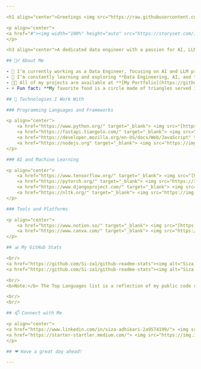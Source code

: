 ```yaml
---

<h1 align="center">Greetings <img src="https://raw.githubusercontent.com/MartinHeinz/MartinHeinz/master/wave.gif" width="30px"> from Siza Adhikari</h1>

<p align="center">
<a href="#"><img width="100%" height="auto" src="https://storyset.com/illustration/data-processing/amico/animate?share=84063)](https://storyset.com/illustration/data-processing/amico#68C888FF&hide=&hide=false)" height="80px"/></a> 
</p>

<h3 align="center">A dedicated data engineer with a passion for AI, LLMs, and creating innovative projects</h3>

## 🙋‍♂️ About Me

- 🔭 I’m currently working as a Data Engineer, focusing on AI and LLM projects at **Leapfrog Technology**.
- 🌱 I’m constantly learning and exploring **Data Engineering, AI, and their applications**.
- 👨‍💻 All of my projects are available at **[My Portfolio](https://github.com/Si-za1)**.
- ⚡ Fun fact: **My favorite food is a circle made of triangles served in a square box!**

## 🚀 Technologies I Work With

### Programming Languages and Frameworks

<p align="center">
    <a href="https://www.python.org/" target="_blank"> <img src="[https://img.icons8.com/color/48/000000/python.png](https://img.icons8.com/?size=100&id=pIJdjOoL6KfU&format=png&color=000000)"/> </a>
    <a href="https://fastapi.tiangolo.com/" target="_blank"> <img src="https://img.icons8.com/external-tal-revivo-color-tal-revivo/48/000000/external-fastapi-a-modern-web-framework-for-your-python-application-logo-color-tal-revivo.png"/> </a>
    <a href="https://developer.mozilla.org/en-US/docs/Web/JavaScript" target="_blank"> <img src="https://img.icons8.com/color/48/000000/javascript.png"/> </a>
    <a href="https://nodejs.org" target="_blank"> <img src="https://img.icons8.com/color/48/000000/nodejs.png"/> </a>  
</p>

### AI and Machine Learning

<p align="center">
    <a href="https://www.tensorflow.org/" target="_blank"> <img src="[https://img.icons8.com/color/48/000000/tensorflow.png](https://www.flaticon.com/free-icon/ai_8131880?term=ai&page=1&position=9&origin=search&related_id=8131880)"/> </a>
    <a href="https://pytorch.org/" target="_blank"> <img src="https://img.icons8.com/color/48/000000/pytorch.png"/> </a>
    <a href="https://www.djangoproject.com/" target="_blank"> <img src="https://img.icons8.com/color/48/000000/django.png"/> </a>
    <a href="https://nltk.org/" target="_blank"> <img src="https://img.icons8.com/color/48/000000/nltk.png"/> </a>
</p>

### Tools and Platforms

<p align="center">
    <a href="https://www.notion.so/" target="_blank"> <img src="[https://img.icons8.com/ios-filled/50/000000/notion.png](https://www.notion.so/product)"/> </a>
    <a href="https://www.canva.com/" target="_blank"> <img src="https://img.icons8.com/color/48/000000/canva.png"/> </a>
</p>

## 📊 My GitHub Stats

<br/>
<a href="https://github.com/Si-za1/github-readme-stats"><img alt="Siza's GitHub Stats" src="https://github-readme-stats.vercel.app/api?username=Si-za1&show_icons=true&count_private=true&theme=react&hide_border=true&bg_color=0D1117" /></a>
<a href="https://github.com/Si-za1/github-readme-stats"><img alt="Siza's Top Languages" src="https://github-readme-stats.vercel.app/api/top-langs/?username=Si-za1&langs_count=8&count_private=true&layout=compact&theme=react&hide_border=true&bg_color=0D1117" /></a>

<br/>
<b>Note:</b> The Top Languages list is a reflection of my public code repositories and not indicative of my skill level or experience.

<br/>
<br/>

## 📫 Connect with Me

<p align="center">
<a href="https://www.linkedin.com/in/siza-adhikari-2a9574199/"> <img src="https://img.icons8.com/fluent/48/000000/linkedin.png"/> </a>
<a href="https://starter-startler.medium.com/"> <img src="https://img.icons8.com/bubbles/50/26e07f/medium-new.png"/> </a>
</p>

## ❤ Have a great day ahead!

---
```

